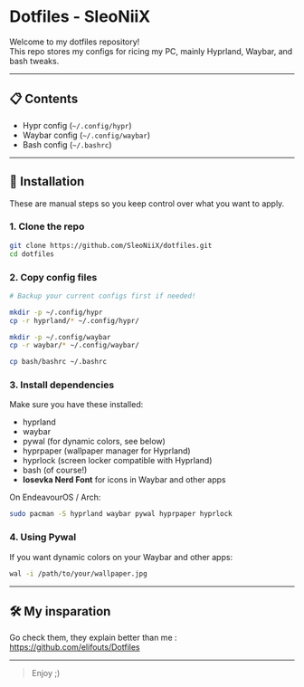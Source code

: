 # Dotfiles - SleoNiiX

Welcome to my dotfiles repository!  
This repo stores my configs for ricing my PC, mainly Hyprland, Waybar, and bash tweaks.

---

## 📋 Contents

- Hypr config (`~/.config/hypr`)  
- Waybar config (`~/.config/waybar`)  
- Bash config (`~/.bashrc`)  

---

## 🚀 Installation

These are manual steps so you keep control over what you want to apply.

### 1. Clone the repo

```bash
git clone https://github.com/SleoNiiX/dotfiles.git
cd dotfiles
```

### 2. Copy config files

```bash
# Backup your current configs first if needed!

mkdir -p ~/.config/hypr
cp -r hyprland/* ~/.config/hypr/

mkdir -p ~/.config/waybar
cp -r waybar/* ~/.config/waybar/

cp bash/bashrc ~/.bashrc
```

### 3. Install dependencies

Make sure you have these installed:
 - hyprland
 - waybar
 - pywal (for dynamic colors, see below)
 - hyprpaper (wallpaper manager for Hyprland)
 - hyprlock (screen locker compatible with Hyprland)
 - bash (of course!)
 - **Iosevka Nerd Font** for icons in Waybar and other apps

On EndeavourOS / Arch:
```bash
sudo pacman -S hyprland waybar pywal hyprpaper hyprlock
```

### 4. Using Pywal
If you want dynamic colors on your Waybar and other apps:
```bash
wal -i /path/to/your/wallpaper.jpg
```

---

## 🛠 My insparation

Go check them, they explain better than me :
 https://github.com/elifouts/Dotfiles

---

> Enjoy ;)
